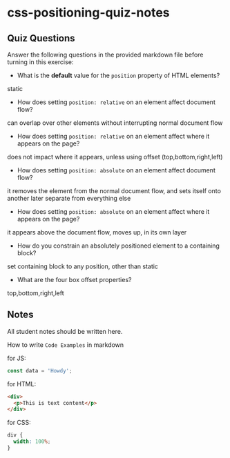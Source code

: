 # css-positioning-quiz-notes

## Quiz Questions

Answer the following questions in the provided markdown file before turning in this exercise:

- What is the **default** value for the `position` property of HTML elements?

static

- How does setting `position: relative` on an element affect document flow?

can overlap over other elements without interrupting normal document flow

- How does setting `position: relative` on an element affect where it appears on the page?

does not impact where it appears, unless using offset (top,bottom,right,left)

- How does setting `position: absolute` on an element affect document flow?

it removes the element from the normal document flow, and sets itself onto another later separate from everything else

- How does setting `position: absolute` on an element affect where it appears on the page?

it appears above the document flow, moves up, in its own layer

- How do you constrain an absolutely positioned element to a containing block?

set containing block to any position, other than static

- What are the four box offset properties?

top,bottom,right,left

## Notes

All student notes should be written here.

How to write `Code Examples` in markdown

for JS:

```javascript
const data = 'Howdy';
```

for HTML:

```html
<div>
  <p>This is text content</p>
</div>
```

for CSS:

```css
div {
  width: 100%;
}
```
